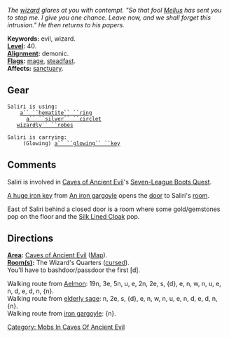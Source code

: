 *The [wizard](:Category:_Wizards.md "wikilink") glares at you with
contempt. "So that fool [Mellus](Elderly_Sage.md "wikilink") has sent
you to stop me. I give you one chance. Leave now, and we shall forget
this intrusion." He then returns to his papers.*

**Keywords:** evil, wizard.  
**[Level](Level.md "wikilink"):** 40.  
**[Alignment](Alignment.md "wikilink"):** demonic.  
**[Flags](:Category:_Mob_Types.md "wikilink"):**
[mage](Spellcasting_Mobs.md "wikilink"),
[steadfast](Sentinel_Mobs.md "wikilink").  
**Affects:** [sanctuary](Sanctuary.md "wikilink").  

## Gear

`Saliri is using:`  
<worn on finger>`    `[`a`` ``hematite`` ``ring`](Hematite_Ring.md "wikilink")  
<worn on head>`      `[`a`` ``silver`` ``circlet`](Silver_Circlet.md "wikilink")  
<worn about body>`   `[`wizardly`` ``robes`](Wizardly_Robes.md "wikilink")

`Saliri is carrying:`  
`     (Glowing) `[`a`` ``glowing`` ``key`](Glowing_Key_(Caves_Of_Ancient_Evil).md "wikilink")

## Comments

Saliri is involved in [Caves of Ancient
Evil](:Category:_Caves_Of_Ancient_Evil.md "wikilink")'s [Seven-League
Boots Quest](Seven-League_Boots_Quest.md "wikilink").

[A huge iron key](Huge_Iron_Key.md "wikilink") from [An iron
gargoyle](Iron_Gargoyle.md "wikilink") opens the
[door](:Category:_Doors.md "wikilink") to Saliri's
[room](:Category:_Rooms.md "wikilink").

East of Saliri behind a closed door is a room where some gold/gemstones
pop on the floor and the [Silk Lined Cloak](Silk_Lined_Cloak "wikilink")
pop.

## Directions

**[Area](:Category:_Areas.md "wikilink"):** [Caves of Ancient
Evil](:Category:_Caves_Of_Ancient_Evil.md "wikilink")
([Map](Caves_Of_Ancient_Evil_Map.md "wikilink")).  
**[Room(s)](:Category:_Rooms.md "wikilink"):** The Wizard's Quarters
([cursed](Cursed_Rooms.md "wikilink")).  
You'll have to bashdoor/passdoor the first \[d\].

Walking route from [Aelmon](Aelmon.md "wikilink"): 19n, 3e, 5n, u, e,
2n, 2e, s, {d}, e, n, w, n, u, e, n, d, e, d, n, {n}.  
Walking route from [elderly sage](Elderly_Sage.md "wikilink"): n, 2e, s,
{d}, e, n, w, n, u, e, n, d, e, d, n, {n}.  
Walking route from [iron gargoyle](Iron_Gargoyle.md "wikilink"): {n}.  

[Category: Mobs In Caves Of Ancient
Evil](Category:_Mobs_In_Caves_Of_Ancient_Evil "wikilink")
